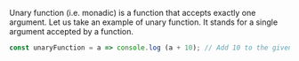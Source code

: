 
 Unary function (i.e. monadic) is a function that accepts exactly one argument. Let us take an example of unary function. It stands for a single argument accepted by a function.

 ```javascript
 const unaryFunction = a => console.log (a + 10); // Add 10 to the given argument and display the value
 ```
